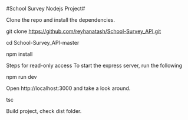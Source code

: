 #School Survey Nodejs Project#

Clone the repo and install the dependencies.

git clone https://github.com/reyhanatash/School-Survey_API.git

cd School-Survey_API-master

npm install

Steps for read-only access To start the express server, run the following

npm run dev

Open http://localhost:3000 and take a look around.

tsc

Build project, check dist folder.
